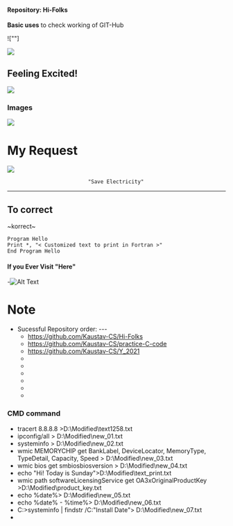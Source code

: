 ####    Repository:    Hi-Folks
__Basic uses__ to check working of GIT-Hub

![""]

![](https://media.giphy.com/media/ByTh8UTOcOXL2/giphy.gif)

## Feeling Excited!
![](https://media.giphy.com/media/Qjmp5vKEERPyw/giphy.gif)
     
### Images

<img src = "https://images2.minutemediacdn.com/image/upload/c_crop,h_1080,w_1920,x_0,y_73/f_auto,q_auto,w_1100/v1607957918/shape/mentalfloss/72659-pixabay.jpg">

My Request
==========
![](https://media.giphy.com/media/4QFBnpGrnISWPpX48Y/giphy.gif)


                              "Save Electricity"
----

## To correct
~korrect~

~~~
Program Hello
Print *, "< Customized text to print in Fortran >"
End Program Hello
~~~

#### If you Ever Visit "Here"
-![Alt Text](https://media.giphy.com/media/DJsXEMm8GS5PJ3Za00/giphy.gif)
    
 
# Note
* Sucessful Repository order: ---    
     - https://github.com/Kaustav-CS/Hi-Folks
     - https://github.com/Kaustav-CS/practice-C-code
     - https://github.com/Kaustav-CS/Y_2021
     -
     -
     -
     -
     -
     -

### CMD command
-  tracert 8.8.8.8 >D:\Modified\text1258.txt
-  ipconfig/all > D:\Modified\new_01.txt
-  systeminfo > D:\Modified\new_02.txt
-  wmic MEMORYCHIP get BankLabel, DeviceLocator, MemoryType, TypeDetail, Capacity, Speed > D:\Modified\new_03.txt
-  wmic bios get smbiosbiosversion > D:\Modified\new_04.txt
-  echo "Hi! Today is Sunday">D:\Modified\text_print.txt
-  wmic path softwareLicensingService get OA3xOriginalProductKey >D:\Modified\product_key.txt
-  echo %date%> D:\Modified\new_05.txt
-  echo  %date% - %time%> D:\Modified\new_06.txt
-  C:\>systeminfo | findstr /C:"Install Date"> D:\Modified\new_07.txt
-  
